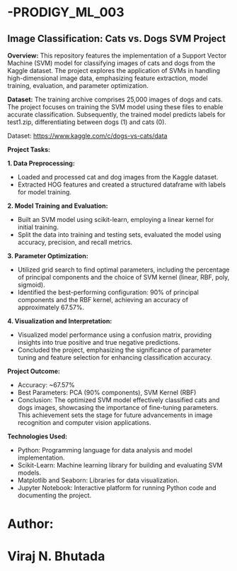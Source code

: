 # -PRODIGY_ML_003
## Image Classification: Cats vs. Dogs SVM Project

**Overview:**
This repository features the implementation of a Support Vector Machine (SVM) model for classifying images of cats and dogs from the Kaggle dataset. The project explores the application of SVMs in handling high-dimensional image data, emphasizing feature extraction, model training, evaluation, and parameter optimization.

**Dataset:**
The training archive comprises 25,000 images of dogs and cats. The project focuses on training the SVM model using these files to enable accurate classification. Subsequently, the trained model predicts labels for test1.zip, differentiating between dogs (1) and cats (0).

Dataset: https://www.kaggle.com/c/dogs-vs-cats/data

**Project Tasks:**

**1. Data Preprocessing:**
- Loaded and processed cat and dog images from the Kaggle dataset.
- Extracted HOG features and created a structured dataframe with labels for model training.

**2. Model Training and Evaluation:**
- Built an SVM model using scikit-learn, employing a linear kernel for initial training.
- Split the data into training and testing sets, evaluated the model using accuracy, precision, and recall metrics.

**3. Parameter Optimization:**
- Utilized grid search to find optimal parameters, including the percentage of principal components and the choice of SVM kernel (linear, RBF, poly, sigmoid).
- Identified the best-performing configuration: 90% of principal components and the RBF kernel, achieving an accuracy of approximately 67.57%.

**4. Visualization and Interpretation:**
- Visualized model performance using a confusion matrix, providing insights into true positive and true negative predictions.
- Concluded the project, emphasizing the significance of parameter tuning and feature selection for enhancing classification accuracy.

**Project Outcome:**
- Accuracy: ~67.57%
- Best Parameters: PCA (90% components), SVM Kernel (RBF)
- Conclusion: The optimized SVM model effectively classified cats and dogs images, showcasing the importance of fine-tuning parameters. This achievement sets the stage for future advancements in image recognition and computer vision applications.

**Technologies Used:**
- Python: Programming language for data analysis and model implementation.
- Scikit-Learn: Machine learning library for building and evaluating SVM models.
- Matplotlib and Seaborn: Libraries for data visualization.
- Jupyter Notebook: Interactive platform for running Python code and documenting the project.

# **Author:**
# Viraj N. Bhutada
